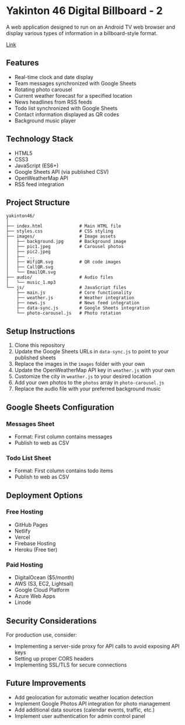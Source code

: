 # Yakinton 46 Digital Billboard - 2

A web application designed to run on an Android TV web browser and display various types of information in a billboard-style format.

[Link](https://tv-web-app-mu.vercel.app)

## Features

- Real-time clock and date display
- Team messages synchronized with Google Sheets
- Rotating photo carousel
- Current weather forecast for a specified location
- News headlines from RSS feeds
- Todo list synchronized with Google Sheets
- Contact information displayed as QR codes
- Background music player

## Technology Stack

- HTML5
- CSS3
- JavaScript (ES6+)
- Google Sheets API (via published CSV)
- OpenWeatherMap API
- RSS feed integration

## Project Structure

```
yakinton46/
│
├── index.html              # Main HTML file
├── styles.css              # CSS styling
├── images/                 # Image assets
│   ├── background.jpg      # Background image
│   ├── pic1.jpeg           # Carousel photos
│   ├── pic2.jpeg
│   ├── ...
│   ├── WifiQR.svg          # QR code images
│   ├── CallQR.svg
│   └── EmailQR.svg
├── audio/                  # Audio files
│   └── music_1.mp3
└── js/                     # JavaScript files
    ├── main.js             # Core functionality
    ├── weather.js          # Weather integration
    ├── news.js             # News feed integration
    ├── data-sync.js        # Google Sheets integration
    └── photo-carousel.js   # Photo rotation
```

## Setup Instructions

1. Clone this repository
2. Update the Google Sheets URLs in `data-sync.js` to point to your published sheets
3. Replace the images in the `images` folder with your own
4. Update the OpenWeatherMap API key in `weather.js` with your own
5. Customize the city in `weather.js` to your desired location
6. Add your own photos to the `photos` array in `photo-carousel.js`
7. Replace the audio file with your preferred background music

## Google Sheets Configuration

### Messages Sheet
- Format: First column contains messages
- Publish to web as CSV

### Todo List Sheet
- Format: First column contains todo items
- Publish to web as CSV

## Deployment Options

### Free Hosting
- GitHub Pages
- Netlify
- Vercel
- Firebase Hosting
- Heroku (Free tier)

### Paid Hosting
- DigitalOcean ($5/month)
- AWS (S3, EC2, Lightsail)
- Google Cloud Platform
- Azure Web Apps
- Linode

## Security Considerations

For production use, consider:
- Implementing a server-side proxy for API calls to avoid exposing API keys
- Setting up proper CORS headers
- Implementing SSL/TLS for secure connections

## Future Improvements

- Add geolocation for automatic weather location detection
- Implement Google Photos API integration for photo management
- Add additional data sources (calendar events, traffic, etc.)
- Implement user authentication for admin control panel
